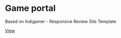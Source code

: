 # Game portal
Based on Indigamer - Responsive Review Site Template


[View](https://grant-inna.github.io/Game_Portal/)
